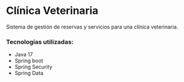 # Clínica Veterinaria
Sistema de gestión de reservas y servicios para una clínica veterinaria.

### Tecnologías utilizadas:
 * Java 17
 * Spring boot
 * Spring Security
 * Spring Data